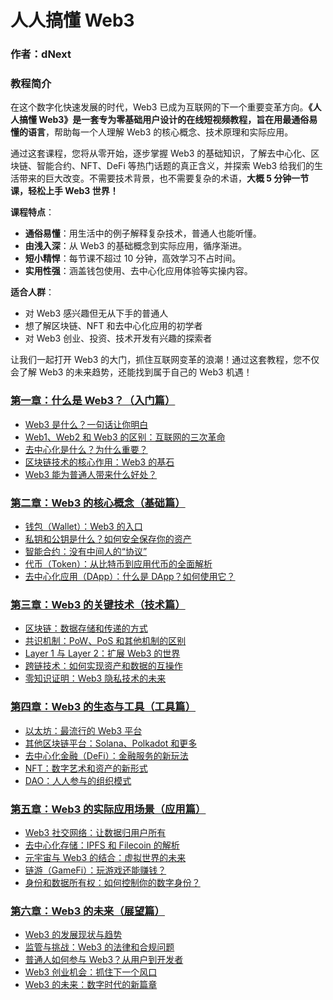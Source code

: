 # 人人搞懂 Web3

### 作者：dNext

### **教程简介**

在这个数字化快速发展的时代，Web3 已成为互联网的下一个重要变革方向。**《人人搞懂 Web3》**是一套专为零基础用户设计的在线短视频教程，旨在用**最通俗易懂的语言**，帮助每一个人理解 Web3 的核心概念、技术原理和实际应用。

通过这套课程，您将从零开始，逐步掌握 Web3 的基础知识，了解去中心化、区块链、智能合约、NFT、DeFi 等热门话题的真正含义，并探索 Web3 给我们的生活带来的巨大改变。不需要技术背景，也不需要复杂的术语，**大概 5 分钟一节课，轻松上手 Web3 世界！**

**课程特点**：
- **通俗易懂**：用生活中的例子解释复杂技术，普通人也能听懂。
- **由浅入深**：从 Web3 的基础概念到实际应用，循序渐进。
- **短小精悍**：每节课不超过 10 分钟，高效学习不占时间。
- **实用性强**：涵盖钱包使用、去中心化应用体验等实操内容。

**适合人群**：
- 对 Web3 感兴趣但无从下手的普通人
- 想了解区块链、NFT 和去中心化应用的初学者
- 对 Web3 创业、投资、技术开发有兴趣的探索者

让我们一起打开 Web3 的大门，抓住互联网变革的浪潮！通过这套教程，您不仅会了解 Web3 的未来趋势，还能找到属于自己的 Web3 机遇！


### [第一章：什么是 Web3？（入门篇）](chapter1.md)
- [Web3 是什么？一句话让你明白](chapter1.md)
- [Web1、Web2 和 Web3 的区别：互联网的三次革命](chapter1.md)
- [去中心化是什么？为什么重要？](chapter1.md)
- [区块链技术的核心作用：Web3 的基石](chapter1.md)
- [Web3 能为普通人带来什么好处？](chapter1.md)

### [第二章：Web3 的核心概念（基础篇）](chapter2.md)
- [钱包（Wallet）：Web3 的入口](chapter2.md)
- [私钥和公钥是什么？如何安全保存你的资产](chapter2.md)
- [智能合约：没有中间人的“协议”](chapter2.md)
- [代币（Token）：从比特币到应用代币的全面解析](chapter2.md)
- [去中心化应用（DApp）：什么是 DApp？如何使用它？](chapter2.md)

### [第三章：Web3 的关键技术（技术篇）](chapter3.md)
- [区块链：数据存储和传递的方式](chapter3.md)
- [共识机制：PoW、PoS 和其他机制的区别](chapter3.md)
- [Layer 1 与 Layer 2：扩展 Web3 的世界](chapter3.md)
- [跨链技术：如何实现资产和数据的互操作](chapter3.md)
- [零知识证明：Web3 隐私技术的未来](chapter3.md)

### [第四章：Web3 的生态与工具（工具篇）](chapter4.md)
- [以太坊：最流行的 Web3 平台](chapter4.md)
- [其他区块链平台：Solana、Polkadot 和更多](chapter4.md)
- [去中心化金融（DeFi）：金融服务的新玩法](chapter4.md)
- [NFT：数字艺术和资产的新形式](chapter4.md)
- [DAO：人人参与的组织模式](chapter4.md)

### [第五章：Web3 的实际应用场景（应用篇）](chapter5.md)
- [Web3 社交网络：让数据归用户所有](chapter5.md)
- [去中心化存储：IPFS 和 Filecoin 的解析](chapter5.md)
- [元宇宙与 Web3 的结合：虚拟世界的未来](chapter5.md)
- [链游（GameFi）：玩游戏还能赚钱？](chapter5.md)
- [身份和数据所有权：如何控制你的数字身份？](chapter5.md)

### [第六章：Web3 的未来（展望篇）](chapter6.md)
- [Web3 的发展现状与趋势](chapter6.md)
- [监管与挑战：Web3 的法律和合规问题](chapter6.md)
- [普通人如何参与 Web3？从用户到开发者](chapter6.md)
- [Web3 创业机会：抓住下一个风口](chapter6.md)
- [Web3 的未来：数字时代的新篇章](chapter6.md)
